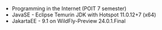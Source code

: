 - Programming in the Internet (POIT 7 semester)
- JavaSE - Eclipse Temurin JDK with Hotspot 11.0.12+7 (x64)
- JakartaEE - 9.1 on WildFly-Preview 24.0.1.Final